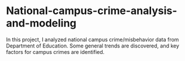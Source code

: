 # National-campus-crime-analysis-and-modeling
In this project, I analyzed national campus crime/misbehavior data from Department of Education. Some general trends are discovered, and key factors for campus crimes are identified. 
